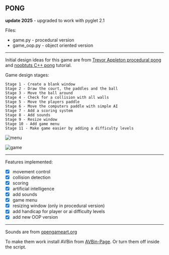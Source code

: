 ## PONG

**update 2025** - upgraded to work with pyglet 2.1

Files:
* game.py - procedural version
* game_oop.py - object oriented version

---

Initial design ideas for this game are from [Trevor Appleton procedural pong][trevor-appleton]
and [noobtuts C++ pong][noobtuts-pong] tutorial.

Game design stages:

```text
Stage 1 - Create a blank window
Stage 2 - Draw the court, the paddles and the ball
Stage 3 - Move the ball around
Stage 4 - Check for a collision with all walls
Stage 5 - Move the players paddle
Stage 6 - Move the computers paddle with simple AI
Stage 7 - Add a scoring system
Stage 8 - Add sounds
Stage 9 - Resize window
Stage 10 - Add game menu
Stage 11 - Make game easier by adding a difficulty levels 
```

![menu](docs/menu.png)

![game](docs/game.png)

---

Features implemented:
- [x] movement control
- [x] collision detection
- [x] scoring
- [x] artificial intelligence
- [x] add sounds
- [x] game menu
- [x] resizing window (only in procedural version)
- [x] add handicap for player or ai difficulty levels
- [x] add new OOP version

---

Sounds are from [opengameart.org](https://opengameart.org/)

To make them work install AVBin from [AVBin-Page](http://avbin.github.io/AVbin/Download.html). 
Or turn them off inside the script.

[noobtuts-pong]: https://noobtuts.com/cpp/2d-pong-game
[trevor-appleton]: http://trevorappleton.blogspot.com/2014/04/writing-pong-using-python-and-pygame.html
